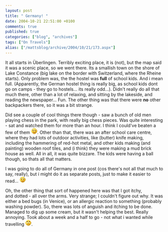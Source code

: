 ```yaml
---
layout: post
title: " Germany! "
date: 2004-10-21 22:51:00 +0100
comments: true
published: true
categories: ["blog", "archives"]
tags: ["On Travels"]
alias: ["/mattsblog/archive/2004/10/21/173.aspx"]
---
```

<!-- more -->

<P>It all starts in &#220;berlingen. Terribly exciting place, it is (not), but the map said it was a scenic place, so we went there. Its a smallish town on the shore of Lake Constance (big lake on the border with Switzerland, where the Rheine starts). Only problem&nbsp;was, the the hostel was <STRONG>full</STRONG> of school kids. And i mean full. (Apparently, the German hostel thing is really big, as school kids dont go on camps - they go to hostels... its really odd...). Didn't really do all that much there, other than a lot of relaxing, and sitting by the lakeside, and reading the newspaper... Fun. The other thing was that there were <STRONG>no</STRONG> other backpackers there, so it was a bit strange.</P>
 <P>Did see a couple of cool things there though - saw a bunch of old men playing chess in the park, with really big chess pieces. Was quite interesting - sat and watched them for more than an hour. I think&nbsp;I could've beaten a few of them <IMG alt=":)" class="emoticon" src="/images/emotions/emotion-1.gif">. Other than that, there was an after school care centre, where they had lots of outdoor activities, like (butter) knife making, including the hammering of red-hot metal, and other kids making (and painting) wooden roof tiles, and (i think) they were making a mud brick house as well. All in all, it was quite bizzare. The kids were having a ball though, so thats all that matters.</P>
 <P>I was going to do all of Germany in one post (cos there's not all that much to say, really), but i might do it as separate posts, just to make it easier to read... <IMG alt=":)" class="emoticon" src="/images/emotions/emotion-1.gif"></P>
 <P>Oh, the other thing that sort of happened here was that&nbsp;I got itchy, and&nbsp;dotted - all over the arms. Very strange; I couldn't figure out why. It was either a bed bugs (in Venice), or an allergic reaction to something (probably washing powder). So, there was lots of anguish and itching to be done. Managed to dig up some cream, but it wasn't helping the best. Really annoying. Took about a week and a half to go - not what i wanted while travelling <IMG alt=":)" class="emoticon" src="/images/emotions/emotion-6.gif">.</P>
